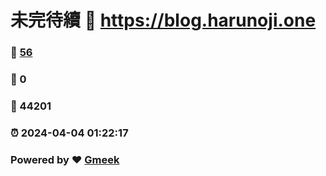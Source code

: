 # 未完待續 :link: https://blog.harunoji.one 
### :page_facing_up: [56](https://blog.harunoji.one/tag.html) 
### :speech_balloon: 0 
### :hibiscus: 44201 
### :alarm_clock: 2024-04-04 01:22:17 
### Powered by :heart: [Gmeek](https://github.com/Meekdai/Gmeek)
